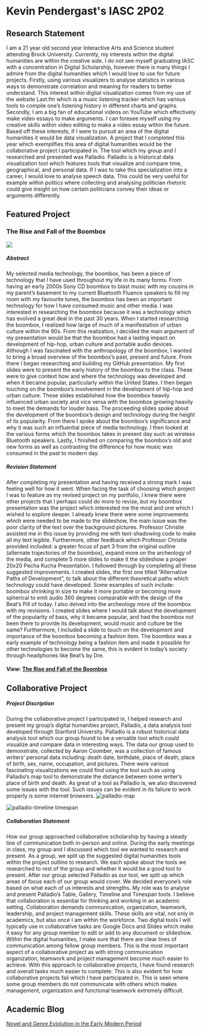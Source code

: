 # Kevin Pendergast's IASC 2P02 
## Research Statement
  

  I am a 21 year old second year Interactive Arts and Science student attending Brock University. Currently, my interests within the digital humanities are within the creative side. I do not see myself graduating IASC with a concentration in Digital Scholarship, however there is many things I admire from the digital humanities which I would love to use for future projects. Firstly, using various visualizers to analyse statistics in various ways to demonstrate correlation and meaning for readers to better understand. This interest within digital visualization comes from my use of the website Last.fm which is a music listening tracker which has various tools to compile one’s listening history in different charts and graphs. Secondly, I am a big fan of educational videos on YouTube which effectively make video essays to make arguments. I can foresee myself using my creative skills within video editing to make a video essay within the future. Based off these interests, if I were to pursuit an area of the digital humanities it would be data visualization. A project that I completed this year which exemplifies this area of digital humanities would be the collaborative project I participated in. The tool which my group and I researched and presented was Palladio. Palladio is a historical data visualization tool which features tools that visualize and compare time, geographical, and personal data. If I was to take this specialization into a career, I would love to analyse speech data. This could be very useful for example within politics where collecting and analysing politician rhetoric could give insight on how certain politicians convey their ideas or arguments differently. 
  

## Featured Project 

### The Rise and Fall of the Boombox
![](https://s-media-cache-ak0.pinimg.com/originals/8b/3e/f5/8b3ef57758604b4ce0695b398c55dc6e.jpg)
##### *Abstract*

My selected media technology, the boombox, has been a piece of technology that I have used throughout my life in its many forms. From having an early 2000s Sony CD boombox to blast music with my cousins in my parent’s basement to my current Bluetooth Fluance speakers to fill my room with my favourite tunes, the boombox has been an important technology for how I have consumed music and other media. I was interested in researching the boombox because it was a technology which has evolved a great deal in the past 30 years. When I started researching the boombox, I realized how large of much of a manifestation of urban culture within the 90s. From this realization, I decided the main argument of my presentation would be that the boombox had a lasting impact on development of hip-hop, urban culture and portable audio devices. Although I was fascinated with the anthropology of the boombox, I wanted to bring a broad overview of the boombox’s past, present and future. From there I began researching and building my GitHub presentation. My first slides were to present the early history of the boombox to the class. These were to give context how and where the technology was developed and when it became popular, particularly within the United States. I then began touching on the boombox’s involvement in the development of hip-hop and urban culture. These slides established how the boombox heavily influenced urban society and vice versa with the boombox growing heavily to meet the demands for louder bass. The proceeding slides spoke about the development of the boombox’s design and technology during the height of its popularity. From there I spoke about the boombox’s significance and why it was such an influential piece of media technology. I then looked at the various forms which the boombox takes in present day such as wireless Bluetooth speakers. Lastly, I finished on comparing the boombox’s old and new forms as well as contrasting the difference for how music was consumed in the past to modern day. 

##### *Revision Statement*

After completing my presentation and having received a strong mark I was feeling well for how it went. When facing the task of choosing which project I was to feature as my revised project on my portfolio, I knew there were other projects that I perhaps could do more to revise, but my boombox presentation was the project which interested me the most and one which I wished to explore deeper. I already knew there were some improvements which were needed to be made to the slideshow, the main issue was the poor clarity of the text over the background pictures. Professor Christie assisted me in this issue by providing me with text-shadowing code to make all my text legible. Furthermore, other feedback which Professor Christie provided included: a greater focus of part 3 from the original outline (alternate trajectories of the boombox), expand more on the archeology of the media, and complete 5 more slides to make it the slideshow a proper 20x20 Pecha Kucha Presentation. I followed through by completing all these suggested improvements. I created slides, the first one titled “Alternative Paths of Development”, to talk about the different theoretical paths which technology could have developed. Some examples of such include: boombox shrinking in size to make it more portable or becoming more spherical to emit audio 360 degrees comparable with the design of the Beat’s Pill of today. I also delved into the archeology more of the boombox with my revisions. I created slides where I would talk about the development of the popularity of bass, why it became popular, and had the boombox not been there to provide its development, would music and culture be the same? Furthermore, I included a slide to touch on the development and importance of the boombox becoming a fashion item. The boombox was a early example of technology being a fashion item and made it possible for other technologies to become the same, this is evident in today’s society through headphones like Beat’s by Dre. 

#### View: [The Rise and Fall of the Boombox](slides.html)



## Collaborative Project
##### *Project Discription*
During the collaborative project I participated in, I helped research and present my group’s digital humanities project, Palladio, a data analysis tool developed through Stanford University. Palladio is a robust historical data analysis tool which our group found to be a versatile tool which could visualize and compare data in interesting ways. The data our group used to demonstrate, collected by Aaron Coomber, was a collection of famous writers’ personal data including: death date, birthdate, place of death, place of birth, sex, name, occupation, and pictures. There were various fascinating visualizations we could find using the tool such as using Palladio’s map tool to demonstrate the distance between some writer’s place of birth and death. As great of a tool as Palladio is, we also discovered some issues with the tool.  Such issues can be evident in its failure to work properly is some internet browsers.
![palladio-map](https://cloud.githubusercontent.com/assets/25180154/25296057/6057bdb2-26b4-11e7-841b-71455425a8d9.JPG)

![palladio-timeline timespan](https://cloud.githubusercontent.com/assets/25180154/25296090/8c4d7f38-26b4-11e7-82f1-0734b5c1895c.JPG)

##### *Collaboration Statement*
How our group approached collaborative scholarship by having a steady line of communication both in-person and online. During the early meetings in class, my group and I discussed which tool we wanted to research and present. As a group, we split up the suggested digital humanities tools within the project outline to research. We each spoke about the tools we researched to rest of the group and whether it would be a good tool to present. After our group selected Palladio as our tool, we split up which areas of focus each of our group would cover. We decided everyone’s role based on what each of us interests and strengths. My role was to analyse and present Palladio’s Table, Gallery, Timeline and Timespan tools. I believe that collaboration is essential for thinking and working in an academic setting. Collaboration demands communication, organization, teamwork, leadership, and project management skills. These skills are vital, not only in academics, but also once I am within the workforce. Two digital tools I will typically use in collaborative tasks are Google Docs and Slides which make it easy for any group member to edit or add to any document or slideshow. Within the digital humanities, I make sure that there are clear lines of communication among fellow group members. This is the most important aspect of a collaborative project as with strong communication organization, teamwork and project management become much easier to achieve. With this approach to collaborative projects, I have found research and overall tasks much easier to complete. This is also evident for how collaborative projects fail which I have participated in. This is seen where some group members do not communicate with others which makes management, organization and functional teamwork extremely difficult. 
  
## Academic Blog
 [Novel and Genre Evlolution in the Early Modern Period](Blog.md)
 

  
  
 
